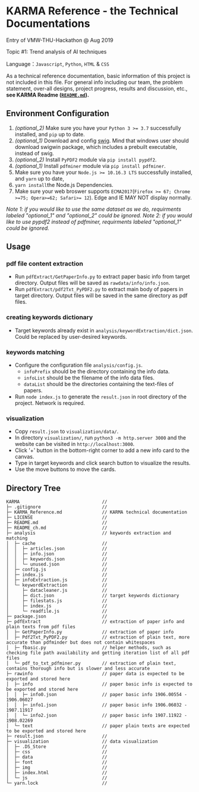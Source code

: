 # KARMA Reference - the Technical Documentations

Entry of VMW-THU-Hackathon @ Aug 2019

Topic #1: Trend analysis of AI techniques

Language：`Javascript`, `Python`, `HTML` & `CSS`

As a technical reference documentation, basic information of this project is not included in this file. For general info including our team, the problem statement, over-all designs, project progress, results and discussion, etc., **see KARMA Readme ([`README.md`](README.md)).**

## Environment Configuration

1. *(optional_2)* Make sure you have your `Python 3 >= 3.7` successfully installed, and `pip` up to date.
2. *(optional_1)* Download and config [swig](http://www.swig.org/download.html). Mind that windows user should download swigwin package, which includes a prebuilt executable, instead of swig.
3. *(optional_2)* Install `PyPDF2` module via `pip install pypdf2`.
4. *(optional_1)* Install `pdfminer` module via `pip install pdfminer`.
5. Make sure you have your `Node.js >= 10.16.3 LTS` successfully installed, and `yarn` up to date,
6. `yarn install`the Node.js Dependencies.
7. Make sure your web broswer supports `ECMA2017`(`Firefox >= 67; Chrome >=75; Opera>=62; Safari>= 12`). Edge and IE MAY NOT display normally.

*Note 1: if you would like to use the same dataset as we do, requirments labeled "optional_1" and "optional_2" could be ignored.*
*Note 2: if you would like to use pypdf2 instead of pdfminer, requirments labeled "optional_1" could be ignored.*

## Usage

### pdf file content extraction

- Run `pdfExtract/GetPaperInfo.py` to extract paper basic info from target directory. Output files will be saved as `rawdata/info/info.json`.
- Run `pdfExtract/pdf2Txt_PyPDF2.py` to extract main body of papers in target directory. Output files will be saved in the same directory as pdf files.

### creating keywords dictionary

- Target keywords already exist in `analysis/keywordExtraction/dict.json`. Could be replaced by user-desired keywords.

### keywords matching

- Configure the configuration file `analysis/config.js`.
  - `infoPrefix` should be the directory containing the info data.
  - `infoList` should be the filename of the info data files.
  - `dataList` should be the directories containing the text-files of papers.
- Run `node index.js` to generate the `result.json` in root directory of the project. Network is required.

### visualization

- Copy `result.json` to `visualization/data/`.
- In directory `visualization/`, run `python3 -m http.server 3000` and the website can be visited in `http://localhost:3000`.
- Click '+' button in the bottom-right corner to add a new info card to the canvas.
- Type in target keywords and click search button to visualize the results.
- Use the move buttons to move the cards.

## Directory Tree

```tree
KARMA                               //
├─ .gitignore                       //
├─ KARMA_Reference.md               // KARMA technical documentation
├─ LICENSE                          //
├─ README.md                        //
├─ README_ch.md                     //
├─ analysis                         // keywords extraction and matching
│  ├─ cache                         //
│  │  ├─ articles.json              //
│  │  ├─ info.json                  //
│  │  ├─ keywords.json              //
│  │  └─ unused.json                //
│  ├─ config.js                     //
│  ├─ index.js                      //
│  ├─ infoExtraction.js             //
│  └─ keywordExtraction             //
│     ├─ datacleaner.js             //
│     ├─ dict.json                  // target keywords dictionary
│     ├─ filestats.js               //
│     ├─ index.js                   //
│     └─ readfile.js                //
├─ package.json                     //
├─ pdfExtract                       // extraction of paper info and plain texts from pdf files
│  ├─ GetPaperInfo.py               // extraction of paper info
│  ├─ Pdf2Txt_PyPDF2.py             // extraction of plain text, more accurate than pdfminder but does not contain whitespaces
│  ├─ fbasic.py                     // helper methods, such as checking file path availability and getting iteration list of all pdf files
│  └─ pdf_to_txt_pdfminer.py        // extraction of plain text, contains thorough info but is slower and less accurate
├─ rawinfo                          // paper data is expected to be exported and stored here
│  ├─ info                          // paper basic info is expected to be exported and stored here
│  │  ├─ info0.json                 // paper basic info 1906.00554 - 1906.06027
│  │  ├─ info1.json                 // paper basic info 1906.06032 - 1907.11917
│  │  └─ info2.json                 // paper basic info 1907.11922 - 1908.02269
│  └─ text                          // paper plain texts are expected to be exported and stored here 
├─ result.json                      //
├─ visualization                    // data visualization
│  ├─ .DS_Store                     //
│  ├─ css                           //
│  ├─ data                          //
│  ├─ font                          //
│  ├─ img                           //
│  ├─ index.html                    //
│  └─ js                            //
└─ yarn.lock                        //
```
